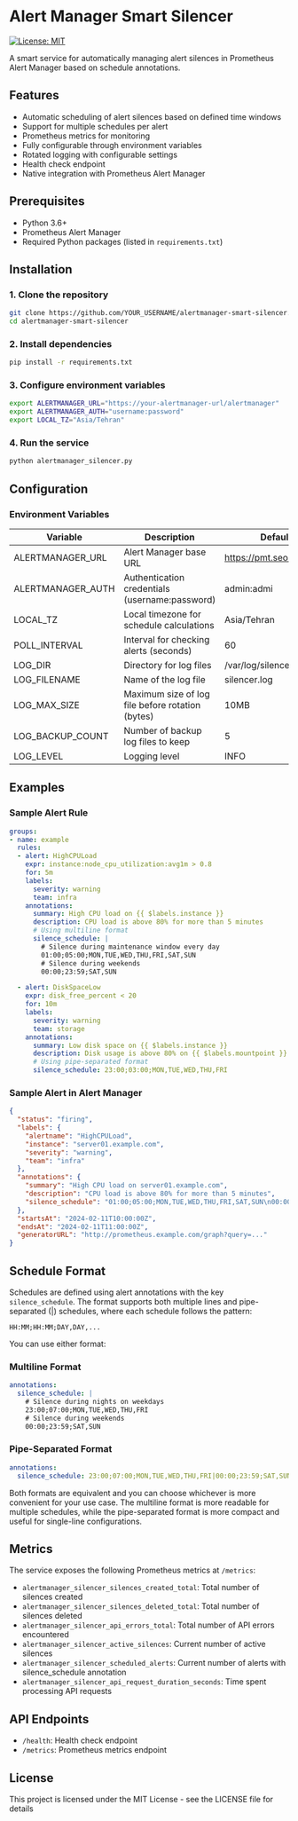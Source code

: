 # Alert Manager Smart Silencer

[![License: MIT](https://img.shields.io/badge/License-MIT-yellow.svg)](https://opensource.org/licenses/MIT)

A smart service for automatically managing alert silences in Prometheus Alert Manager based on schedule annotations.

## Features

- Automatic scheduling of alert silences based on defined time windows
- Support for multiple schedules per alert
- Prometheus metrics for monitoring
- Fully configurable through environment variables
- Rotated logging with configurable settings
- Health check endpoint
- Native integration with Prometheus Alert Manager

## Prerequisites

- Python 3.6+
- Prometheus Alert Manager
- Required Python packages (listed in `requirements.txt`)

## Installation

### 1. Clone the repository
```bash
git clone https://github.com/YOUR_USERNAME/alertmanager-smart-silencer.git
cd alertmanager-smart-silencer
```

### 2. Install dependencies
```bash
pip install -r requirements.txt
```

### 3. Configure environment variables
```bash
export ALERTMANAGER_URL="https://your-alertmanager-url/alertmanager"
export ALERTMANAGER_AUTH="username:password"
export LOCAL_TZ="Asia/Tehran"
```

### 4. Run the service
```bash
python alertmanager_silencer.py
```

## Configuration

### Environment Variables

| Variable | Description | Default Value |
|----------|-------------|---------------|
| ALERTMANAGER_URL | Alert Manager base URL | https://pmt.seo.ir/alertmanager |
| ALERTMANAGER_AUTH | Authentication credentials (username:password) | admin:admi |
| LOCAL_TZ | Local timezone for schedule calculations | Asia/Tehran |
| POLL_INTERVAL | Interval for checking alerts (seconds) | 60 |
| LOG_DIR | Directory for log files | /var/log/silencer |
| LOG_FILENAME | Name of the log file | silencer.log |
| LOG_MAX_SIZE | Maximum size of log file before rotation (bytes) | 10MB |
| LOG_BACKUP_COUNT | Number of backup log files to keep | 5 |
| LOG_LEVEL | Logging level | INFO |

## Examples

### Sample Alert Rule
```yaml
groups:
- name: example
  rules:
  - alert: HighCPULoad
    expr: instance:node_cpu_utilization:avg1m > 0.8
    for: 5m
    labels:
      severity: warning
      team: infra
    annotations:
      summary: High CPU load on {{ $labels.instance }}
      description: CPU load is above 80% for more than 5 minutes
      # Using multiline format
      silence_schedule: |
        # Silence during maintenance window every day
        01:00;05:00;MON,TUE,WED,THU,FRI,SAT,SUN
        # Silence during weekends
        00:00;23:59;SAT,SUN

  - alert: DiskSpaceLow
    expr: disk_free_percent < 20
    for: 10m
    labels:
      severity: warning
      team: storage
    annotations:
      summary: Low disk space on {{ $labels.instance }}
      description: Disk usage is above 80% on {{ $labels.mountpoint }}
      # Using pipe-separated format
      silence_schedule: 23:00;03:00;MON,TUE,WED,THU,FRI
```

### Sample Alert in Alert Manager
```json
{
  "status": "firing",
  "labels": {
    "alertname": "HighCPULoad",
    "instance": "server01.example.com",
    "severity": "warning",
    "team": "infra"
  },
  "annotations": {
    "summary": "High CPU load on server01.example.com",
    "description": "CPU load is above 80% for more than 5 minutes",
    "silence_schedule": "01:00;05:00;MON,TUE,WED,THU,FRI,SAT,SUN\n00:00;23:59;SAT,SUN"
  },
  "startsAt": "2024-02-11T10:00:00Z",
  "endsAt": "2024-02-11T11:00:00Z",
  "generatorURL": "http://prometheus.example.com/graph?query=..."
}
```

## Schedule Format

Schedules are defined using alert annotations with the key `silence_schedule`. The format supports both multiple lines and pipe-separated (|) schedules, where each schedule follows the pattern:

```
HH:MM;HH:MM;DAY,DAY,...
```

You can use either format:

### Multiline Format
```yaml
annotations:
  silence_schedule: |
    # Silence during nights on weekdays
    23:00;07:00;MON,TUE,WED,THU,FRI
    # Silence during weekends
    00:00;23:59;SAT,SUN
```

### Pipe-Separated Format
```yaml
annotations:
  silence_schedule: 23:00;07:00;MON,TUE,WED,THU,FRI|00:00;23:59;SAT,SUN
```

Both formats are equivalent and you can choose whichever is more convenient for your use case. The multiline format is more readable for multiple schedules, while the pipe-separated format is more compact and useful for single-line configurations.

## Metrics

The service exposes the following Prometheus metrics at `/metrics`:

- `alertmanager_silencer_silences_created_total`: Total number of silences created
- `alertmanager_silencer_silences_deleted_total`: Total number of silences deleted
- `alertmanager_silencer_api_errors_total`: Total number of API errors encountered
- `alertmanager_silencer_active_silences`: Current number of active silences
- `alertmanager_silencer_scheduled_alerts`: Current number of alerts with silence_schedule annotation
- `alertmanager_silencer_api_request_duration_seconds`: Time spent processing API requests

## API Endpoints

- `/health`: Health check endpoint
- `/metrics`: Prometheus metrics endpoint


## License

This project is licensed under the MIT License - see the LICENSE file for details
